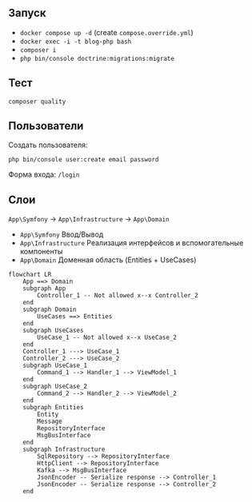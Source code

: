 ## Запуск

* `docker compose up -d` (create `compose.override.yml`)
* `docker exec -i -t blog-php bash`
* `composer i`
* `php bin/console doctrine:migrations:migrate`

## Тест

`composer quality`

## Пользователи

Создать пользователя:

`php bin/console user:create email password`

Форма входа: `/login`

## Слои

`App\Symfony` -> `App\Infrastructure` -> `App\Domain`

* `App\Symfony` Ввод/Вывод
* `App\Infrastructure` Реализация интерфейсов и вспомогательные компоненты
* `App\Domain` Доменная область (Entities + UseCases)

```mermaid
flowchart LR
    App ==> Domain
    subgraph App
        Controller_1 -- Not allowed x--x Controller_2
    end
    subgraph Domain
        UseCases ==> Entities
    end
    subgraph UseCases
        UseCase_1 -- Not allowed x--x UseCase_2
    end
    Controller_1 ---> UseCase_1
    Controller_2 ---> UseCase_2
    subgraph UseCase_1
        Command_1 --> Handler_1 --> ViewModel_1
    end
    subgraph UseCase_2
        Command_2 --> Handler_2 --> ViewModel_2
    end
    subgraph Entities
        Entity
        Message
        RepositoryInterface
        MsgBusInterface
    end
    subgraph Infrastructure
        SqlRepository --> RepositoryInterface
        HttpClient --> RepositoryInterface
        Kafka --> MsgBusInterface
        JsonEncoder -- Serialize response --> Controller_1
        JsonEncoder -- Serialize response --> Controller_2
    end
```
